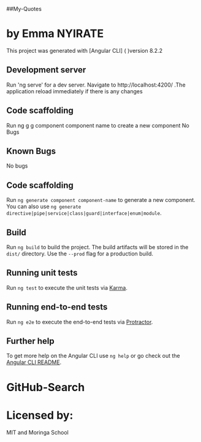 ##My-Quotes
# by Emma NYIRATE

This project was generated with [Angular CLI] ( )version 8.2.2

## Development server

Run 'ng serve' for a dev server. Navigate to http://localhost:4200/ .The application reload immediately if there is any changes

## Code scaffolding

Run ng g g component component name to create a new component
No Bugs

## Known Bugs

No bugs

## Code scaffolding

Run `ng generate component component-name` to generate a new component. You can also use `ng generate directive|pipe|service|class|guard|interface|enum|module`.

## Build

Run `ng build` to build the project. The build artifacts will be stored in the `dist/` directory. Use the `--prod` flag for a production build.

## Running unit tests

Run `ng test` to execute the unit tests via [Karma](https://karma-runner.github.io).

## Running end-to-end tests

Run `ng e2e` to execute the end-to-end tests via [Protractor](http://www.protractortest.org/).

## Further help

To get more help on the Angular CLI use `ng help` or go check out the [Angular CLI README](https://github.com/angular/angular-cli/blob/master/README.md).
# GitHub-Search 


#  Licensed by:

 MIT and Moringa School

